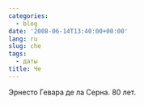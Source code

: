 ```yaml
---
categories:
  - blog
date: '2008-06-14T13:40:00+00:00'
lang: ru
slug: che
tags:
  - даты
title: Че
---
```




Эрнесто Гевара де ла Серна. 80 лет.